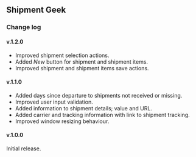﻿## Shipment Geek

### Change log

#### v.1.2.0
* Improved shipment selection actions.
* Added _New_ button for shipment and shipment items.
* Improved shipment and shipment items save actions.

#### v.1.1.0
* Added days since departure to shipments not received or missing.
* Improved user input validation.
* Added information to shipment details; value and URL.
* Added carrier and tracking information with link to shipment tracking.
* Improved window resizing behaviour.

#### v.1.0.0
Initial release.